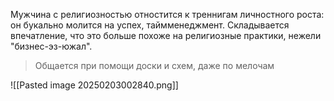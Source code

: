 Мужчина с религиозностью отностится к треннигам личностного роста: он букально молится на успех, таймменеджмент.
Складывается впечатление, что это больше похоже на религиозные практики, нежели "бизнес-эз-южал".
> Общается при помощи доски и схем, даже по мелочам 

![[Pasted image 20250203002840.png]]
